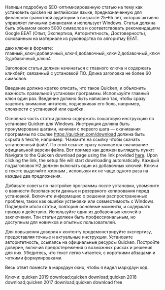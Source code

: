 Напиши подробную SEO-оптимизированную статью на тему как установить quicken на английском языке, предназначенную для финансово грамотной аудитории в возрасте 25–65 лет, которая активно управляет личными финансами и использует Windows. Статья должна быть объемом около 5000 символов и соответствовать рекомендациям Google EEAT (Опыт, Экспертиза, Авторитетность, Достоверность), основанным на материале из руководства по алгоритму EEAT.

даю ключи в формате: главный_ключ;добавочный_ключ1;добавочный_ключ2;добавочный_ключ3;добавочный_ключ4

Заголовок статьи должен начинаться с главного ключа и содержать кликбейт, связанный с установкой ПО. Длина заголовка не более 60 символов. 

Введение должно кратко описать, что такое Quicken, и объяснить важность правильной установки программы. Используйте главный ключ один раз. Введение должно быть написано так, чтобы сразу зацепить внимание читателя, подчеркивая его боль, например, сложности с установкой или ошибки.

Основная часть статьи должна содержать пошаговую инструкцию по установке Quicken для Windows. Инструкция должна быть пронумерована шагами, начиная с первого шага — скачивания программы по ссылке https://quicken.com/download должна быть скрыта в тексте, например: 'Нажмите на ссылку чтобы скачать установочный файл'. По этой ссылке сразу начинается скачивание официальной версии файла. Вот пример как должен выглядеть пункт: Navigate to the Quicken download page using the link provided [here](https://quicken.com/download). Upon clicking the link, the setup file will start downloading automatically.
Каждый подзаголовок H2 должен включать один из добавочных ключей. Ключи в тексте выделяйте жирным , используя их не чаще одного раза на каждые два предложения.

Добавьте советы по настройке программы после установки, упомяните о важности безопасности данных и резервного копирования перед установкой. Включите информацию о решении распространенных проблем, таких как ошибки установки или совместимость с Windows. Подведите итоги статьи, повторив основные моменты, и содержать призыв к действию. Используйте один из добавочных ключей в заключении. Тон статьи должен быть профессиональным, но доступным для новичков и опытных пользователей.

Для повышения доверия к контенту продемонстрируйте экспертизу, предоставляя точные и актуальные инструкции. Установите авторитетность, ссылаясь на официальные ресурсы Quicken. Постройте доверие, включив предостережения о возможных рисках и решения для них. Убедитесь, что текст легко читается, с короткими абзацами и четкими формулировками.

Весь ответ помести в маркдаун окно, чтобы я видел маркдаун код.

Ключи: 
quicken 2019 download;quicken download;quicken 2018 download;quicken 2017 download;quicken download free
